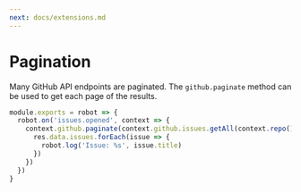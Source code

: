 ```yaml
---
next: docs/extensions.md
---
```


# Pagination

Many GitHub API endpoints are paginated. The `github.paginate` method can be used to get each page of the results.

```js
module.exports = robot => {
  robot.on('issues.opened', context => {
    context.github.paginate(context.github.issues.getAll(context.repo()), res => {
      res.data.issues.forEach(issue => {
        robot.log('Issue: %s', issue.title)
      })
    })
  })
}
```
